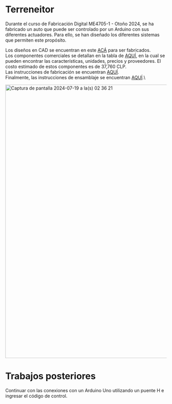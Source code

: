 # Terreneitor

Durante el curso de Fabricación Digital ME4705-1 - Otoño 2024, se ha fabricado un auto que puede ser controlado por un Arduino con sus diferentes actuadores. Para ello, se han diseñado los diferentes sistemas que permiten este propósito.

Los diseños en CAD se encuentran en este [ACÁ](https://grabcad.com/library/terreneitor-1) para ser fabricados.\
Los componentes comerciales se detallan en la tabla de [AQUÍ](https://docs.google.com/spreadsheets/d/1DSrJ0_xuWaVBffNN5vSXRWbKLo0g__aeroXFZMOQHVI/edit?usp=sharing), en la cual se pueden encontrar las características, unidades, precios y proveedores. El costo estimado de estos componentes es de 37,760 CLP.\
Las instrucciones de fabricación se encuentran [AQUÍ](https://github.com/MichelPerezL/Terreneitor/blob/main/Fabricación.md).\
Finalmente, las instrucciones de ensamblaje se encuentran [AQUÍ](https://github.com/MichelPerezL/Terreneitor/blob/main/Ensamble.md).\

<img width="850" alt="Captura de pantalla 2024-07-19 a la(s) 02 36 21" src="https://github.com/user-attachments/assets/6811ed54-bc77-41d9-b779-654ceeae44eb">


# Trabajos posteriores

Continuar con las conexiones con un Arduino Uno utilizando un puente H e ingresar el código de control.
